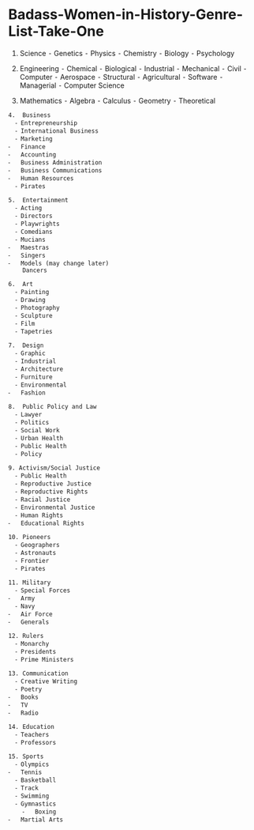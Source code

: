 # Badass-Women-in-History-Genre-List-Take-One

1.	Science
	⁃	Genetics 
	⁃	Physics 
	⁃	Chemistry 
	⁃	Biology 
	⁃	Psychology
    
2.	Engineering 
	⁃	Chemical 
	⁃	Biological 
	⁃	Industrial 
	⁃	Mechanical 
	  ⁃	Civil 
	  ⁃	Computer 
	  ⁃	Aerospace 
	  ⁃	Structural
  	⁃	Agricultural
  	⁃	Software 
	  ⁃	Managerial
	  ⁃	Computer Science
	
  3.	Mathematics
	  ⁃	Algebra 
	  ⁃	Calculus 
  	⁃	Geometry 
	  ⁃	Theoretical
    
	4.	Business
	  ⁃	Entrepreneurship
	  ⁃	International Business
	  ⁃	Marketing 
  	⁃	Finance 
  	⁃	Accounting
  	⁃	Business Administration
  	⁃	Business Communications
  	⁃	Human Resources
	  ⁃	Pirates
    
	5.	Entertainment
	  ⁃	Acting 
	  ⁃	Directors
	  ⁃	Playwrights 
	  ⁃	Comedians
	  ⁃	Mucians 
  	⁃	Maestras
  	⁃	Singers 
  	⁃	Models (may change later)
   		Dancers
    
	6.	Art
	  ⁃	Painting 
	  ⁃	Drawing
	  ⁃	Photography 
	  ⁃	Sculpture 
	  ⁃	Film 
	  ⁃	Tapetries
    
	7.	Design 
	  ⁃	Graphic
	  ⁃	Industrial 
	  ⁃	Architecture 
	  ⁃	Furniture 
	  ⁃	Environmental 
  	⁃	Fashion 
    
	8.	Public Policy and Law
	  ⁃	Lawyer 
	  ⁃	Politics 
	  ⁃	Social Work 
	  ⁃	Urban Health
	  ⁃	Public Health
	  ⁃	Policy
	
  	9. Activism/Social Justice 
	  ⁃	Public Health 
	  ⁃	Reproductive Justice 
	  ⁃	Reproductive Rights 
	  ⁃	Racial Justice
	  ⁃	Environmental Justice 
	  ⁃	Human Rights 
  	⁃	Educational Rights 
	
	10.	Pioneers
	  ⁃	Geographers 
	  ⁃	Astronauts 
	  ⁃	Frontier  
	  ⁃	Pirates
    
	11.	Military 
	  ⁃	Special Forces
  	⁃	Army 
	  ⁃	Navy 
  	⁃	Air Force 
  	⁃	Generals 
    
	12.	Rulers 
	  ⁃	Monarchy 
	  ⁃	Presidents 
	  ⁃	Prime Ministers 
    
	13.	Communication
	  ⁃	Creative Writing 
	  ⁃	Poetry
  	⁃	Books
  	⁃	TV 
  	⁃	Radio
    
	14.	Education
	  ⁃	Teachers 
	  ⁃	Professors 
    
	15.	Sports
	  ⁃	Olympics 
  	⁃	Tennis 
	  ⁃	Basketball
	  ⁃	Track
	  ⁃	Swimming
	  ⁃	Gymnastics 
	    ⁃	Boxing 
	⁃	Martial Arts 
